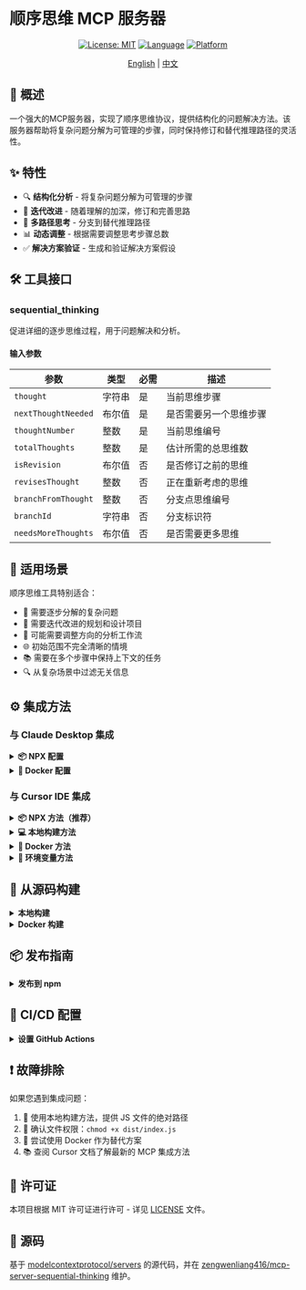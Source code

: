 # 顺序思维 MCP 服务器

<div align="center">

[![License: MIT](https://img.shields.io/badge/许可证-MIT-yellow.svg)](LICENSE)
[![Language](https://img.shields.io/badge/开发语言-TypeScript-blue.svg)](https://www.typescriptlang.org/)
[![Platform](https://img.shields.io/badge/运行环境-Node.js-green.svg)](https://nodejs.org/)

[English](README.md) | [中文](README.zh.md)

</div>

## 📖 概述

一个强大的MCP服务器，实现了顺序思维协议，提供结构化的问题解决方法。该服务器帮助将复杂问题分解为可管理的步骤，同时保持修订和替代推理路径的灵活性。

## ✨ 特性

- 🔍 **结构化分析** - 将复杂问题分解为可管理的步骤
- 🔄 **迭代改进** - 随着理解的加深，修订和完善思路
- 🌲 **多路径思考** - 分支到替代推理路径
- 📊 **动态调整** - 根据需要调整思考步骤总数
- ✅ **解决方案验证** - 生成和验证解决方案假设

## 🛠️ 工具接口

### sequential_thinking

促进详细的逐步思维过程，用于问题解决和分析。

#### 输入参数

| 参数 | 类型 | 必需 | 描述 |
|-----------|------|----------|-------------|
| `thought` | 字符串 | 是 | 当前思维步骤 |
| `nextThoughtNeeded` | 布尔值 | 是 | 是否需要另一个思维步骤 |
| `thoughtNumber` | 整数 | 是 | 当前思维编号 |
| `totalThoughts` | 整数 | 是 | 估计所需的总思维数 |
| `isRevision` | 布尔值 | 否 | 是否修订之前的思维 |
| `revisesThought` | 整数 | 否 | 正在重新考虑的思维 |
| `branchFromThought` | 整数 | 否 | 分支点思维编号 |
| `branchId` | 字符串 | 否 | 分支标识符 |
| `needsMoreThoughts` | 布尔值 | 否 | 是否需要更多思维 |

## 🎯 适用场景

顺序思维工具特别适合：

- 📝 需要逐步分解的复杂问题
- 🎨 需要迭代改进的规划和设计项目
- 🔄 可能需要调整方向的分析工作流
- 🌐 初始范围不完全清晰的情境
- 📚 需要在多个步骤中保持上下文的任务
- 🔍 从复杂场景中过滤无关信息

## ⚙️ 集成方法

### 与 Claude Desktop 集成

<details>
<summary><b>📦 NPX 配置</b></summary>

```json
{
  "mcpServers": {
    "sequential-thinking": {
      "command": "npx",
      "args": [
        "-y",
        "@zengwenliang/mcp-server-sequential-thinking"
      ]
    }
  }
}
```
</details>

<details>
<summary><b>🐳 Docker 配置</b></summary>

```json
{
  "mcpServers": {
    "sequential-thinking": {
      "command": "docker",
      "args": [
        "run",
        "--rm",
        "-i",
        "zengwenliang416/mcp-server-sequential-thinking"
      ]
    }
  }
}
```
</details>

### 与 Cursor IDE 集成

<details>
<summary><b>📦 NPX 方法（推荐）</b></summary>

1. 安装包：
```bash
# 全局安装
npm install -g @zengwenliang/mcp-server-sequential-thinking

# 或直接使用 NPX
npx -y @zengwenliang/mcp-server-sequential-thinking
```

2. 在 Cursor 设置中配置（JSON）：
```json
{
  "mcpServers": {
    "sequential-thinking": {
      "command": "npx",
      "args": [
        "-y",
        "@zengwenliang/mcp-server-sequential-thinking"
      ]
    }
  }
}
```
</details>

<details>
<summary><b>💻 本地构建方法</b></summary>

1. 本地构建：
```bash
cd /path/to/sequential-thinking
npm install
npm run build
```

2. 在 Cursor 设置中配置（JSON）：
```json
{
  "mcpServers": {
    "sequential-thinking": {
      "command": "node",
      "args": [
        "/absolute/path/to/sequential-thinking/dist/index.js"
      ]
    }
  }
}
```
</details>

<details>
<summary><b>🐳 Docker 方法</b></summary>

1. 构建 Docker 镜像：
```bash
# 构建 Docker 镜像
docker build -t zengwenliang416/mcp-server-sequential-thinking .
```

2. 在 Cursor 设置中配置（JSON）：
```json
{
  "mcpServers": {
    "sequential-thinking": {
      "command": "docker",
      "args": [
        "run",
        "--rm",
        "-i",
        "zengwenliang416/mcp-server-sequential-thinking"
      ]
    }
  }
}
```
</details>

<details>
<summary><b>🔧 环境变量方法</b></summary>

1. 创建启动脚本：
```bash
#!/bin/sh
export CURSOR_MCP_CONFIG=/path/to/your/mcp_config.json
open -a Cursor
```

2. 在 `mcp_config.json` 中添加配置：
```json
{
  "mcpServers": {
    "sequential-thinking": {
      "command": "node",
      "args": [
        "/absolute/path/to/sequential-thinking/dist/index.js"
      ]
    }
  }
}
```

3. 使脚本可执行：
```bash
chmod +x start_cursor_with_mcp.sh
```

> **注意**：MCP 集成主要在 Cursor IDE 的 Composer 功能中支持。
</details>

## 🚀 从源码构建

<details>
<summary><b>本地构建</b></summary>

```bash
git clone https://github.com/zengwenliang416/mcp-server-sequential-thinking.git
cd mcp-server-sequential-thinking
npm install
npm run build
```
</details>

<details>
<summary><b>Docker 构建</b></summary>

```bash
git clone https://github.com/zengwenliang416/mcp-server-sequential-thinking.git
cd mcp-server-sequential-thinking
docker build -t zengwenliang416/mcp-server-sequential-thinking .

# 验证构建结果
docker images | grep sequential-thinking
```
</details>

## 📦 发布指南

<details>
<summary><b>发布到 npm</b></summary>

### 前提条件

- 已安装 Node.js 和 npm
- 拥有可访问 @zengwenliang 作用域的 npm 账号
- 本地已构建的包

### 发布步骤

1. **更新 package.json 中的版本**
   ```json
   {
     "name": "@zengwenliang/mcp-server-sequential-thinking",
     "version": "0.6.2",
     "description": "MCP server for sequential thinking and problem solving"
   }
   ```

2. **使用官方 npm 注册表**
   ```bash
   npm config set registry https://registry.npmjs.org/
   ```

3. **登录 npm**
   ```bash
   npm login
   ```
   按照提示通过浏览器登录。

4. **检查组织成员身份**
   对于作用域包，确保您是该作用域的一部分：
   ```bash
   # 检查您是否是组织的成员
   npm org ls 您的组织名称

   # 对于个人作用域，这会自动使用您的用户名创建
   ```

5. **构建并发布**
   ```bash
   npm run build
   
   # 首次发布作用域包
   npm publish --access public
   
   # 后续更新
   npm publish
   ```

6. **验证发布**
   ```bash
   npm view @zengwenliang/mcp-server-sequential-thinking
   ```

7. **提交您的更改**
   ```bash
   git add .
   git commit -m "feat(publish): 🚀 发布npm包@zengwenliang/mcp-server-sequential-thinking"
   git push
   ```

### 版本更新

使用语义化版本：
```bash
# 补丁更新（错误修复）
npm version patch

# 次要更新（新功能）
npm version minor

# 主要更新（破坏性变更）
npm version major
```

更新版本后，再次构建和发布：
```bash
npm run build
npm publish
```
</details>

## 🔐 CI/CD 配置

<details>
<summary><b>设置 GitHub Actions</b></summary>

### 所需密钥

添加这些密钥到您的仓库设置：

1. **NPM_TOKEN**
   - 在 npm 生成：账户 → 访问令牌 → 选择"Automation"令牌类型
   - 详细步骤：
     1. 登录您的 npm 账户：https://www.npmjs.com/login
     2. 点击右上角的个人头像，然后选择"Access Tokens"
     3. 点击"Generate New Token"按钮
     4. **重要**：选择"Automation"类型的令牌（不是"Publish"）以绕过 OTP 要求
     5. 填写令牌描述（例如："GitHub Actions"）
     6. 点击"Generate Token"按钮
     7. **重要**：立即复制生成的令牌！它只会显示一次

2. **DOCKERHUB_USERNAME**
   - 您的 Docker Hub 用户名
   - 这应该是您用于登录 Docker Hub 的相同用户名

3. **DOCKERHUB_TOKEN**
   - 在 Docker Hub 生成：账户设置 → 安全 → 新访问令牌
   - 详细步骤：
     1. 登录您的 Docker Hub 账号
     2. 点击右上角的用户名，然后选择"Account Settings"
     3. 在左侧导航栏中选择"Security"
     4. 点击"New Access Token"
     5. 填写描述并选择适当的权限（至少需要"Read & Write"权限）
     6. 点击"Generate"按钮
     7. 立即复制生成的令牌！它只会显示一次

### 添加密钥到 GitHub

1. 进入仓库设置 → Secrets and variables → Actions
2. 点击"New repository secret"按钮
3. 逐个添加每个密钥：
   - **NPM_TOKEN**：粘贴您的 npm 访问令牌值
   - **DOCKERHUB_USERNAME**：输入您的 Docker Hub 用户名
   - **DOCKERHUB_TOKEN**：粘贴您的 Docker Hub 访问令牌
4. 添加完所有密钥后，您应该在"Actions secrets"列表中看到全部 3 个密钥

### 测试工作流

要测试自动发布工作流：

1. 在您的 GitHub 仓库中，点击"Actions"选项卡
2. 在左侧找到"Publish Package"工作流
3. 点击"Run workflow"按钮
4. 从分支下拉菜单中选择"main"分支
5. 点击绿色的"Run workflow"按钮
6. 在 Actions 标签页中监控进度和结果

> **双因素认证用户注意**：如果您在 npm 账户上启用了双因素认证(2FA)，您必须：
> - 使用"Automation"类型的令牌（推荐）
> - 将双因素认证设置更改为"仅登录时验证"（不推荐）
> - 手动发布包（无法自动化）
</details>

## ❗ 故障排除

如果您遇到集成问题：

1. 🔧 使用本地构建方法，提供 JS 文件的绝对路径
2. 📝 确认文件权限：`chmod +x dist/index.js`
3. 🐳 尝试使用 Docker 作为替代方案
4. 📚 查阅 Cursor 文档了解最新的 MCP 集成方法

## 📄 许可证

本项目根据 MIT 许可证进行许可 - 详见 [LICENSE](LICENSE) 文件。

## 🔗 源码

基于 [modelcontextprotocol/servers](https://github.com/modelcontextprotocol/servers) 的源代码，并在 [zengwenliang416/mcp-server-sequential-thinking](https://github.com/zengwenliang416/mcp-server-sequential-thinking) 维护。 